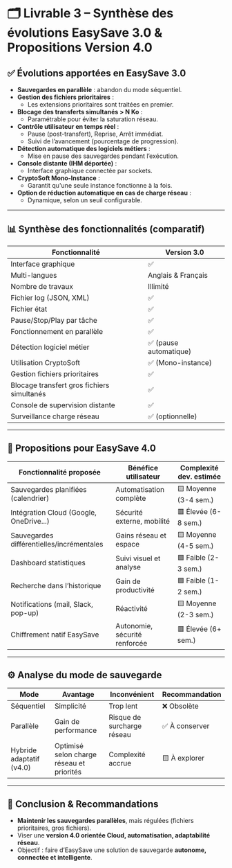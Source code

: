 # 🗂️ Livrable 3 – Synthèse des évolutions EasySave 3.0 & Propositions Version 4.0

## ✅ Évolutions apportées en EasySave 3.0

- **Sauvegardes en parallèle** : abandon du mode séquentiel.
- **Gestion des fichiers prioritaires** :
  - Les extensions prioritaires sont traitées en premier.
- **Blocage des transferts simultanés > N Ko** :
  - Paramétrable pour éviter la saturation réseau.
- **Contrôle utilisateur en temps réel** :
  - Pause (post-transfert), Reprise, Arrêt immédiat.
  - Suivi de l’avancement (pourcentage de progression).
- **Détection automatique des logiciels métiers** :
  - Mise en pause des sauvegardes pendant l’exécution.
- **Console distante (IHM déportée)** :
  - Interface graphique connectée par sockets.
- **CryptoSoft Mono-Instance** :
  - Garantit qu'une seule instance fonctionne à la fois.
- **Option de réduction automatique en cas de charge réseau** :
  - Dynamique, selon un seuil configurable.

---

## 📊 Synthèse des fonctionnalités (comparatif)

| Fonctionnalité                            | Version 3.0              |
|------------------------------------------|--------------------------|
| Interface graphique                      | ✅                        |
| Multi-langues                            | Anglais & Français       |
| Nombre de travaux                        | Illimité                 |
| Fichier log (JSON, XML)                  | ✅                        |
| Fichier état                             | ✅                        |
| Pause/Stop/Play par tâche                | ✅                        |
| Fonctionnement en parallèle              | ✅                        |
| Détection logiciel métier                | ✅ (pause automatique)   |
| Utilisation CryptoSoft                   | ✅ (Mono-instance)       |
| Gestion fichiers prioritaires            | ✅                        |
| Blocage transfert gros fichiers simultanés | ✅                      |
| Console de supervision distante          | ✅                        |
| Surveillance charge réseau               | ✅ (optionnelle)         |

---

## 🚀 Propositions pour EasySave 4.0

| Fonctionnalité proposée                   | Bénéfice utilisateur                | Complexité dev. estimée |
|------------------------------------------|-------------------------------------|--------------------------|
| Sauvegardes planifiées (calendrier)      | Automatisation complète             | 🟨 Moyenne (3-4 sem.)    |
| Intégration Cloud (Google, OneDrive...)  | Sécurité externe, mobilité          | 🟥 Élevée (6-8 sem.)     |
| Sauvegardes différentielles/incrémentales| Gains réseau et espace              | 🟨 Moyenne (4-5 sem.)    |
| Dashboard statistiques                   | Suivi visuel et analyse             | 🟩 Faible (2-3 sem.)     |
| Recherche dans l’historique              | Gain de productivité                | 🟩 Faible (1-2 sem.)     |
| Notifications (mail, Slack, pop-up)      | Réactivité                          | 🟨 Moyenne (2-3 sem.)    |
| Chiffrement natif EasySave               | Autonomie, sécurité renforcée       | 🟥 Élevée (6+ sem.)      |

---

## ⚙️ Analyse du mode de sauvegarde

| Mode            | Avantage                        | Inconvénient                 | Recommandation     |
|-----------------|----------------------------------|-------------------------------|---------------------|
| Séquentiel      | Simplicité                      | Trop lent                    | ❌ Obsolète         |
| Parallèle       | Gain de performance             | Risque de surcharge réseau   | ✅ À conserver      |
| Hybride adaptatif (v4.0) | Optimisé selon charge réseau et priorités | Complexité accrue         | 🟨 À explorer       |

---

## 🎯 Conclusion & Recommandations

- **Maintenir les sauvegardes parallèles**, mais régulées (fichiers prioritaires, gros fichiers).
- Viser une **version 4.0 orientée Cloud, automatisation, adaptabilité réseau**.
- Objectif : faire d’EasySave une solution de sauvegarde **autonome, connectée et intelligente**.

